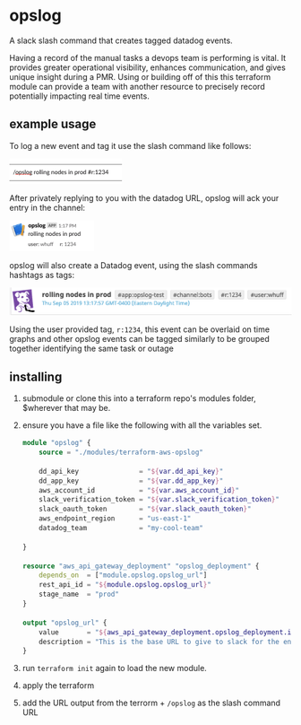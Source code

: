 # opslog

A slack slash command that creates tagged datadog events.

Having a record of the manual tasks a devops team is performing is vital. It provides greater operational visibility, enhances communication, and gives unique insight during a PMR. Using or building off of this this terraform module can provide a team with another resource to precisely record potentially impacting real time events.

## example usage

To log a new event and tag it use the slash command like follows:

![invoke image](img/invoke.png)

After privately replying to you with the datadog URL, opslog will ack your entry in the channel:

![ack image](img/ack.png)

opslog will also create a Datadog event, using the slash commands hashtags as tags:

![ack image](img/dd_event.png)

Using the user provided tag, `r:1234`, this event can be overlaid on time graphs and other opslog events can be tagged similarly to be grouped together identifying the same task or outage

## installing

1. submodule or clone this into a terraform repo's modules folder, $wherever that may be.
2. ensure you have a file like the following with all the variables set.

    ```terraform
    module "opslog" {
        source = "./modules/terraform-aws-opslog"

        dd_api_key               = "${var.dd_api_key}"
        dd_app_key               = "${var.dd_app_key}"
        aws_account_id           = "${var.aws_account_id}"
        slack_verification_token = "${var.slack_verification_token}"
        slack_oauth_token        = "${var.slack_oauth_token}"
        aws_endpoint_region      = "us-east-1"
        datadog_team             = "my-cool-team"

    }

    resource "aws_api_gateway_deployment" "opslog_deployment" {
        depends_on  = ["module.opslog.opslog_url"]
        rest_api_id = "${module.opslog.opslog_url}"
        stage_name  = "prod"
    }

    output "opslog_url" {
        value       = "${aws_api_gateway_deployment.opslog_deployment.invoke_url}"
        description = "This is the base URL to give to slack for the endpoint /opslog"
    }
    ```

3. run `terraform init` again to load the new module.
4. apply the terraform
5. add the URL output from the terrorm + `/opslog` as the slash command URL
